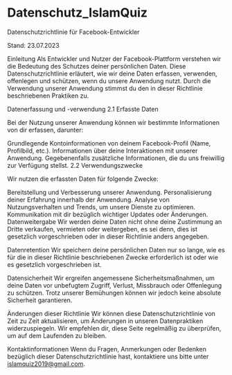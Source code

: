 # Datenschutz_IslamQuiz

Datenschutzrichtlinie für Facebook-Entwickler

Stand: 23.07.2023

Einleitung
Als Entwickler und Nutzer der Facebook-Plattform verstehen wir die Bedeutung des Schutzes deiner persönlichen Daten. Diese Datenschutzrichtlinie erläutert, wie wir deine Daten erfassen, verwenden, offenlegen und schützen, wenn du unsere Anwendung nutzt. Durch die Verwendung unserer Anwendung stimmst du den in dieser Richtlinie beschriebenen Praktiken zu.

Datenerfassung und -verwendung
2.1 Erfasste Daten

Bei der Nutzung unserer Anwendung können wir bestimmte Informationen von dir erfassen, darunter:

Grundlegende Kontoinformationen von deinem Facebook-Profil (Name, Profilbild, etc.).
Informationen über deine Interaktionen mit unserer Anwendung.
Gegebenenfalls zusätzliche Informationen, die du uns freiwillig zur Verfügung stellst.
2.2 Verwendungszwecke

Wir nutzen die erfassten Daten für folgende Zwecke:

Bereitstellung und Verbesserung unserer Anwendung.
Personalisierung deiner Erfahrung innerhalb der Anwendung.
Analyse von Nutzungsverhalten und Trends, um unsere Dienste zu optimieren.
Kommunikation mit dir bezüglich wichtiger Updates oder Änderungen.
Datenweitergabe
Wir werden deine Daten nicht ohne deine Zustimmung an Dritte verkaufen, vermieten oder weitergeben, es sei denn, dies ist gesetzlich vorgeschrieben oder in dieser Richtlinie anders angegeben.

Datenretention
Wir speichern deine persönlichen Daten nur so lange, wie es für die in dieser Richtlinie beschriebenen Zwecke erforderlich ist oder wie es gesetzlich vorgeschrieben ist.

Datensicherheit
Wir ergreifen angemessene Sicherheitsmaßnahmen, um deine Daten vor unbefugtem Zugriff, Verlust, Missbrauch oder Offenlegung zu schützen. Trotz unserer Bemühungen können wir jedoch keine absolute Sicherheit garantieren.

Änderungen dieser Richtlinie
Wir können diese Datenschutzrichtlinie von Zeit zu Zeit aktualisieren, um Änderungen in unseren Datenpraktiken widerzuspiegeln. Wir empfehlen dir, diese Seite regelmäßig zu überprüfen, um auf dem Laufenden zu bleiben.

Kontaktinformationen
Wenn du Fragen, Anmerkungen oder Bedenken bezüglich dieser Datenschutzrichtlinie hast, kontaktiere uns bitte unter islamquiz2019@gmail.com.
